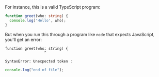 For instance, this is a valid TypeScript program:

<!-- #greet-ts -->
```ts
function greet(who: string) {
  console.log('Hello', who);
}
```

But when you run this through a program like `node` that expects JavaScript, you'll get an error:

```
function greet(who: string) {
                  ^

SyntaxError: Unexpected token :
```

```ts
console.log("end of file");
